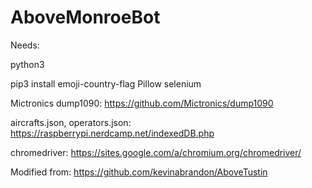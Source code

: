 # AboveMonroeBot

Needs:

python3

pip3 install emoji-country-flag Pillow selenium

Mictronics dump1090: https://github.com/Mictronics/dump1090

aircrafts.json, operators.json: https://raspberrypi.nerdcamp.net/indexedDB.php

chromedriver: https://sites.google.com/a/chromium.org/chromedriver/

Modified from: https://github.com/kevinabrandon/AboveTustin
